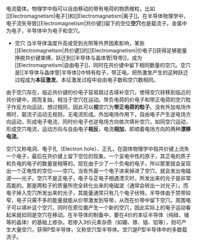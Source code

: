 电流载体。物理学中指可以自由移动的带有电荷的物质微粒，比如[[Electromagnetism|电子]]和[[Electromagnetism|离子]]。在半导体物理学中，电子流失导致[[Electromagnetism|共价键]]留下的空位**空穴**也是载流子。金属中为电子，半导体中为电子和空穴。

-	空穴
当半导体温度升高或受到光照等外界因素影响，某些[[Electromagnetism|共价键]]的[[Electromagnetism|价电子]]获得足够能量挣脱共价键束缚，跃迁到[[半导体与晶体管|导带]]，成为[[Electromagnetism|自由电子]]，同时在共价键中留下相同数量的空穴。空穴是[[半导体与晶体管|半导体]]中特有粒子，带正电。把热激发产生的这种跃迁过程成为**本征激发**。本征激发过程中自由电子数和空穴数相同。

由于空穴存在，临近共价键的价电子容易跳过去填补空穴，使得空穴转移到临近的共价键中，周而复始，相当于空穴在运动。带负电荷的价电子和带正电荷的空穴粒子作反方向运动，想过相同，因此可以**视**空穴为**带正电荷的粒子**。没有外加电场作用时，载流子运动无规则，无电流形成。外加电场作用下，自由电子产生逆电场方向运动，形成电子电流，同时价电子也逆电场方向依次填补空穴，如同空穴运动，形成空穴电流，运动方向与自由电子**相反**，电流**相加**，即顺着电场方向的两种**漂移电流**。

空穴又称电洞、电子孔（Electron hole）、正孔，在固体物理学中指共价键上流失一个电子，最后在共价键上留下空位的现象。一个呈电中性的原子，其正电的质子和负电的电子的数量是相等的。现在由于少了一个负电的电子，所以那里就会呈现出一个正电性的空位——空穴。当有外面一个电子进来掉进了空穴，就会发出电磁波——光子。空穴不是正电子，电子与正电子相遇湮灭时，所发出来的光子是非常高能的。那是两粒子的质量所完全转化出来的电磁波（通常会转出一对光子）。而电子掉入空穴所发出来的光子，其能量通常只有几个电子伏特。半导体由于禁带较窄，电子只需不多的能量就能从价带激发到导带，从而在价带中留下空穴。周围电子可以填补这个空穴，同时在原位置产生一个新的空穴，因此实际上的电子运动看起来就如同是空穴在移动。在半导体的制备中，要在4价的本征半导体（纯硅、锗等的晶体）的基础上掺杂。若掺入3价元素杂质（如硼、镓、铟、铝等），则可产生大量空穴，获得P型半导体，又称空穴型半导体。空穴是P型半导体中的多数载流子。

